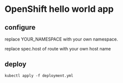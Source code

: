 # OpenShift hello world app

## configure

replace YOUR_NAMESPACE with your own namespace.

replace spec.host of route with your own host name

## deploy
```
kubectl apply -f deployment.yml
```


